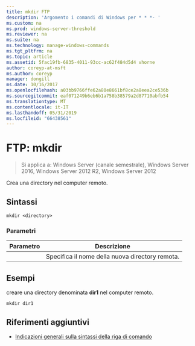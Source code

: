 ```yaml
---
title: mkdir FTP
description: 'Argomento i comandi di Windows per * * *- '
ms.custom: na
ms.prod: windows-server-threshold
ms.reviewer: na
ms.suite: na
ms.technology: manage-windows-commands
ms.tgt_pltfrm: na
ms.topic: article
ms.assetid: 5fac19fb-6835-4011-93cc-ac62f484d5d4 vhorne
author: coreyp-at-msft
ms.author: coreyp
manager: dongill
ms.date: 10/16/2017
ms.openlocfilehash: a03bb9766ffe62a80e8661bf8ce2a8eea2ce536b
ms.sourcegitcommit: eaf071249b6eb6b1a758b38579a2d87710abfb54
ms.translationtype: MT
ms.contentlocale: it-IT
ms.lasthandoff: 05/31/2019
ms.locfileid: "66438561"
---
```

# <a name="ftp-mkdir"></a>FTP: mkdir

>Si applica a: Windows Server (canale semestrale), Windows Server 2016, Windows Server 2012 R2, Windows Server 2012

Crea una directory nel computer remoto.   
## <a name="syntax"></a>Sintassi  
```  
mkdir <directory>  
```  
### <a name="parameters"></a>Parametri  

|  Parametro  |                   Descrizione                   |
|-------------|-------------------------------------------------|
| <directory> | Specifica il nome della nuova directory remota. |

## <a name="BKMK_Examples"></a>Esempi  
creare una directory denominata **dir1** nel computer remoto.  
```  
mkdir dir1  
```  
## <a name="additional-references"></a>Riferimenti aggiuntivi  
-   [Indicazioni generali sulla sintassi della riga di comando](command-line-syntax-key.md)  
